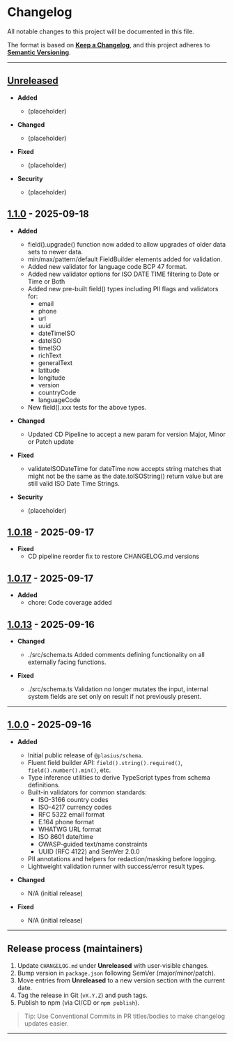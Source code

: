 
# Changelog

All notable changes to this project will be documented in this file.

The format is based on **[Keep a Changelog](https://keepachangelog.com/en/1.1.0/)**, and this project adheres to **[Semantic Versioning](https://semver.org/spec/v2.0.0.html)**.

---

## [Unreleased]

- **Added**
  - (placeholder)

- **Changed**
  - (placeholder)

- **Fixed**
  - (placeholder)

- **Security**
  - (placeholder)

## [1.1.0] - 2025-09-18

- **Added**
  - field().upgrade() function now added to allow upgrades of older data sets to newer data.
  - min/max/pattern/default FieldBuilder elements added for validation.
  - Added new validator for language code BCP 47 format.
  - Added new validator options for ISO DATE TIME filtering to Date or Time or Both
  - Added new pre-built field() types including PII flags and validators for:
    - email
    - phone
    - url
    - uuid
    - dateTimeISO
    - dateISO
    - timeISO
    - richText
    - generalText
    - latitude
    - longitude
    - version
    - countryCode
    - languageCode
  - New field().xxx tests for the above types.

- **Changed**
  - Updated CD Pipeline to accept a new param for version Major, Minor or Patch update

- **Fixed**
  - validateISODateTime for dateTime now accepts string matches that might not be the same as the date.toISOString() return value but are still valid ISO Date Time Strings.

- **Security**
  - (placeholder)

## [1.0.18] - 2025-09-17

- **Fixed**
  - CD pipeline reorder fix to restore CHANGELOG.md versions

## [1.0.17] - 2025-09-17

- **Added**
  - chore: Code coverage added

## [1.0.13] - 2025-09-16

- **Changed**
  - ./src/schema.ts Added comments defining functionality on all externally facing functions.

- **Fixed**
  - ./src/schema.ts Validation no longer mutates the input, internal system fields are set only on result if not previously present.

---

## [1.0.0] - 2025-09-16

- **Added**
  - Initial public release of `@plasius/schema`.
  - Fluent field builder API: `field().string().required()`, `field().number().min()`, etc.
  - Type inference utilities to derive TypeScript types from schema definitions.
  - Built-in validators for common standards:
    - ISO-3166 country codes
    - ISO-4217 currency codes
    - RFC 5322 email format
    - E.164 phone format
    - WHATWG URL format
    - ISO 8601 date/time
    - OWASP-guided text/name constraints
    - UUID (RFC 4122) and SemVer 2.0.0
  - PII annotations and helpers for redaction/masking before logging.
  - Lightweight validation runner with success/error result types.

- **Changed**
  - N/A (initial release)

- **Fixed**
  - N/A (initial release)

---

## Release process (maintainers)

1. Update `CHANGELOG.md` under **Unreleased** with user‑visible changes.
2. Bump version in `package.json` following SemVer (major/minor/patch).
3. Move entries from **Unreleased** to a new version section with the current date.
4. Tag the release in Git (`vX.Y.Z`) and push tags.
5. Publish to npm (via CI/CD or `npm publish`).

> Tip: Use Conventional Commits in PR titles/bodies to make changelog updates easier.

---

[Unreleased]: https://github.com/Plasius-LTD/schema/compare/v1.1.0...HEAD
[1.0.0]: https://github.com/Plasius-LTD/schema/releases/tag/v1.0.0
[1.0.13]: https://github.com/Plasius-LTD/schema/releases/tag/v1.0.13
[1.0.17]: https://github.com/Plasius-LTD/schema/releases/tag/v1.0.17
[1.0.18]: https://github.com/Plasius-LTD/schema/releases/tag/v1.0.18
[1.1.0]: https://github.com/Plasius-LTD/schema/releases/tag/v1.1.0
